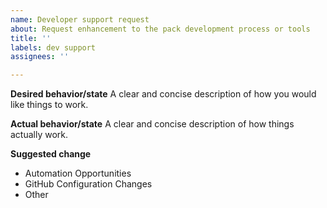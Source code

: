 ```yaml
---
name: Developer support request
about: Request enhancement to the pack development process or tools
title: ''
labels: dev support
assignees: ''

---
```


**Desired behavior/state**
A clear and concise description of how you would like things to work.

**Actual behavior/state**
A clear and concise description of how things actually work.

**Suggested change**
 - Automation Opportunities
 - GitHub Configuration Changes
 - Other
